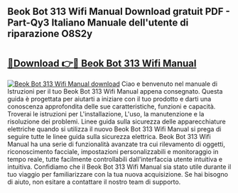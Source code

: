 ## Beok Bot 313 Wifi Manual Download gratuit PDF - Part-Qy3 Italiano Manuale dell'utente di riparazione O8S2y

# <h2><a href="http://dfdnwn.blite.top/?on=Beok+Bot+313+Wifi+Manual">🔗Download 👉🔴 Beok Bot 313 Wifi Manual</a></h2>

[![Beok Bot 313 Wifi Manual download](https://i.imgur.com/lujVjoI.png)](http://dfdnwn.blite.top/?on=Beok+Bot+313+Wifi+Manual)
Ciao e benvenuto nel manuale di Istruzioni per il tuo Beok Bot 313 Wifi Manual appena consegnato. Questa guida è progettata per aiutarti a iniziare con il tuo prodotto e darti una conoscenza approfondita delle sue caratteristiche, funzioni e capacità. Troverai le istruzioni per L'installazione, L'uso, la manutenzione e la risoluzione dei problemi. Linee guida sulla sicurezza delle apparecchiature elettriche quando si utilizza il nuovo Beok Bot 313 Wifi Manual si prega di seguire tutte le linee guida sulla sicurezza elettrica. Beok Bot 313 Wifi Manual ha una serie di funzionalità avanzate tra cui rilevamento di oggetti, riconoscimento facciale, impostazioni personalizzabili e monitoraggio in tempo reale, tutte facilmente controllabili dall'interfaccia utente intuitiva e intuitiva. Confidiamo che il Beok Bot 313 Wifi Manual sia stato utile durante il tuo viaggio per familiarizzare con la tua nuova acquisizione. Se hai bisogno di aiuto, non esitare a contattare il nostro team di supporto.
